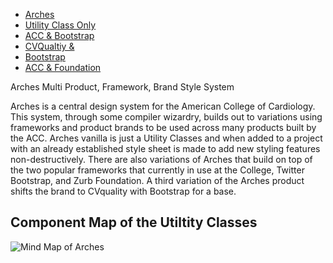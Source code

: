 <div class='home_nav'><ul class="ul_none flex bg_primary block flex m-t_3 p_4 ul_none w_100"> 
        <li class="flex_auto p_1">
        <a href="#" id="home_nav" class="bg_primary c_white br_white-1 br_solid br_1 h:bg_primary-n2 br_radius p-x_4 p-y_3">Arches</a>
        </li><li class="flex_auto p_1">
        <a href="/Arches/uconly_acc/" id="noframework_nav" class="bg_primary c_white br_white-1 br_solid br_1 h:bg_primary-n2 br_radius p-x_4 p-y_3">Utility Class Only</a>
        </li><li class="flex_auto p_1">
        <a href="/Arches/boot_acc/" id="accboot_nav" class="bg_primary c_white br_white-1 br_solid br_1 h:bg_primary-n2 br_radius p-x_4 p-y_3">ACC &amp; Bootstrap</a>
        </li><li class="flex_auto p_1">
        <a href="/Arches/boot_cvquality/" id="cvqualityboot_nav" class="bg_primary c_white br_white-1 br_solid br_1 h:bg_primary-n2 br_radius p-x_4 p-y_3">CVQualtiy &amp; </li><li class="flex_auto p_1">
        Bootstrap</a>
        </li><li class="flex_auto p_1">
        <a href="/Arches/zurb_acc/" id="accfoundation_nav" class="bg_primary c_white br_white-1 br_solid br_1 h:bg_primary-n2 br_radius p-x_4 p-y_3">ACC & Foundation</a>
        </li>
</ul>
<div class="br_1 br_round br_solid br_white-7 p_5 relative shadow_3 m-x_3">
	<div class="absolute t_0 r_0 l_0 b_0 opacity_7 z_0 br_round bg_center bg_cover" style="background-image:url('img/triangletexture/rainbowtriangles.PNG')"></div>
		<div class="c_black font_11:lg font_6 font_8:md font_ui lh_1 m-y_4">Arches
			<span class="block font_1 m-y_2 font_bold opacity_7">Multi Product, Framework, Brand Style System</span>
		</div>
	<p class="c_black m-y_3 max-w_5 lh_3">Arches is a central design system for the American College of Cardiology. This system, through some compiler wizardry, builds out to variations using frameworks and product brands to be used across many products built by the ACC.  Arches vanilla is just a Utility Classes and when added to a project with an already established style sheet is made to add new styling features non-destructively. There are also variations of Arches that build on top of the two popular frameworks that currently in use at the College, Twitter Bootstrap, and Zurb Foundation.  A third variation of the Arches product shifts the brand to CVquality with Bootstrap for a base.</p>
</div>
<div class="p_5">

## Component Map of the Utiltity Classes

![Mind Map of Arches](arches-mindmap.png)

</div>




</div>

